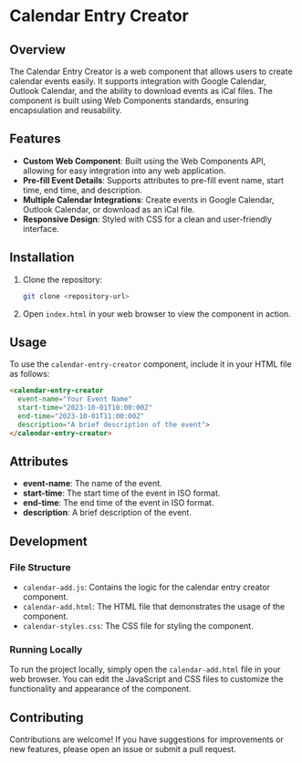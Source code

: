 # Calendar Entry Creator

## Overview
The Calendar Entry Creator is a web component that allows users to create calendar events easily. It supports integration with Google Calendar, Outlook Calendar, and the ability to download events as iCal files. The component is built using Web Components standards, ensuring encapsulation and reusability.

## Features
- **Custom Web Component**: Built using the Web Components API, allowing for easy integration into any web application.
- **Pre-fill Event Details**: Supports attributes to pre-fill event name, start time, end time, and description.
- **Multiple Calendar Integrations**: Create events in Google Calendar, Outlook Calendar, or download as an iCal file.
- **Responsive Design**: Styled with CSS for a clean and user-friendly interface.

## Installation
1. Clone the repository:
   ```bash
   git clone <repository-url>
   ```
2. Open `index.html` in your web browser to view the component in action.

## Usage
To use the `calendar-entry-creator` component, include it in your HTML file as follows:
```html
<calendar-entry-creator
  event-name="Your Event Name"
  start-time="2023-10-01T10:00:00Z"
  end-time="2023-10-01T11:00:00Z"
  description="A brief description of the event">
</calendar-entry-creator>
```

## Attributes
- **event-name**: The name of the event.
- **start-time**: The start time of the event in ISO format.
- **end-time**: The end time of the event in ISO format.
- **description**: A brief description of the event.

## Development
### File Structure
- `calendar-add.js`: Contains the logic for the calendar entry creator component.
- `calendar-add.html`: The HTML file that demonstrates the usage of the component.
- `calendar-styles.css`: The CSS file for styling the component.

### Running Locally
To run the project locally, simply open the `calendar-add.html` file in your web browser. You can edit the JavaScript and CSS files to customize the functionality and appearance of the component.

## Contributing
Contributions are welcome! If you have suggestions for improvements or new features, please open an issue or submit a pull request.

